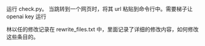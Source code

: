 运行 check.py。 当跳转到一个网页时，将其 url 粘贴到命令行中。需要梯子让 openai key 运行

林以任的修改记录在 rewrite_files.txt 中，里面记录了详细的修改内容，如何修改这些条目的。
